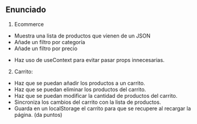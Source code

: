 ## Enunciado

1. Ecommerce

 - Muestra una lista de productos que vienen de un JSON
 - Añade un filtro por categoría
 - Añade un filtro por precio

+ Haz uso de useContext para evitar pasar props innecesarias.

2. Carrito:

 - Haz que se puedan añadir los productos a un carrito.
 - Haz que se puedan eliminar los productos del carrito.
 - Haz que se puedan modificar la cantidad de productos del carrito.
 - Sincroniza los cambios del carrito con la lista de productos.
 - Guarda en un localStorage el carrito para que se recupere al recargar la página. (da puntos)